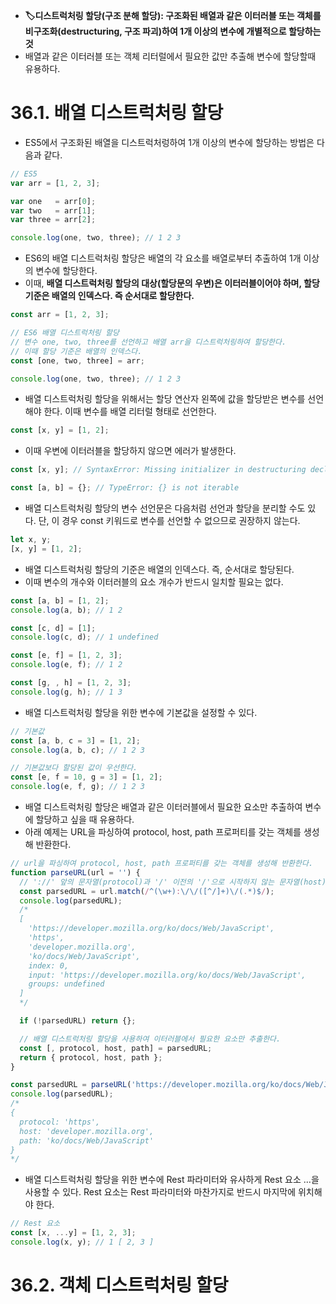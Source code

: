 - **🏷️디스트럭처링 할당(구조 분해 할당): 구조화된 배열과 같은 이터러블 또는 객체를 비구조화(destructuring, 구조 파괴)하여 1개 이상의 변수에 개별적으로 할당하는 것**
- 배열과 같은 이터러블 또는 객체 리터럴에서 필요한 값만 추출해 변수에 할당할때 유용하다.

# 36.1. 배열 디스트럭처링 할당
- ES5에서 구조화된 배열을 디스트럭처렁하여 1개 이상의 변수에 할당하는 방법은 다음과 같다.
```javascript
// ES5
var arr = [1, 2, 3];

var one   = arr[0];
var two   = arr[1];
var three = arr[2];

console.log(one, two, three); // 1 2 3
```
- ES6의 배열 디스트럭처링 할당은 배열의 각 요소를 배열로부터 추출하여 1개 이상의 변수에 할당한다.
- 이때, **배열 디스트럭처링 할당의 대상(할당문의 우변)은 이터러블이어야 하며, 할당 기준은 배열의 인덱스다. 즉 순서대로 할당한다.**
```javascript
const arr = [1, 2, 3];

// ES6 배열 디스트럭처링 할당
// 변수 one, two, three를 선언하고 배열 arr을 디스트럭처링하여 할당한다.
// 이때 할당 기준은 배열의 인덱스다.
const [one, two, three] = arr;

console.log(one, two, three); // 1 2 3
```
- 배열 디스트럭처링 할당을 위해서는 할당 연산자 왼쪽에 값을 할당받은 변수를 선언해야 한다. 이때 변수를 배열 리터럴 형태로 선언한다.
```javascript
const [x, y] = [1, 2];
```
- 이때 우변에 이터러블을 할당하지 않으면 에러가 발생한다.
```javascript
const [x, y]; // SyntaxError: Missing initializer in destructuring declaration

const [a, b] = {}; // TypeError: {} is not iterable
```
- 배열 디스트럭처링 할당의 변수 선언문은 다음처럼 선언과 할당을 분리할 수도 있다. 단, 이 경우 const 키워드로 변수를 선언할 수 없으므로 권장하지 않는다.
```javascript
let x, y;
[x, y] = [1, 2];
```
- 배열 디스트럭처링 할당의 기준은 배열의 인덱스다. 즉, 순서대로 할당된다.
- 이때 변수의 개수와 이터러블의 요소 개수가 반드시 일치할 필요는 없다.
```javascript
const [a, b] = [1, 2];
console.log(a, b); // 1 2

const [c, d] = [1];
console.log(c, d); // 1 undefined

const [e, f] = [1, 2, 3];
console.log(e, f); // 1 2

const [g, , h] = [1, 2, 3];
console.log(g, h); // 1 3
```
- 배열 디스트럭처링 할당을 위한 변수에 기본값을 설정할 수 있다.
```javascript
// 기본값
const [a, b, c = 3] = [1, 2];
console.log(a, b, c); // 1 2 3

// 기본값보다 할당된 값이 우선한다.
const [e, f = 10, g = 3] = [1, 2];
console.log(e, f, g); // 1 2 3
```
- 배열 디스트럭처링 할당은 배열과 같은 이터러블에서 필요한 요소만 추출하여 변수에 할당하고 싶을 때 유용하다.
- 아래 예제는 URL을 파싱하여 protocol, host, path 프로퍼티를 갖는 객체를 생성해 반환한다.
```javascript
// url을 파싱하여 protocol, host, path 프로퍼티를 갖는 객체를 생성해 반환한다.
function parseURL(url = '') {
  // '://' 앞의 문자열(protocol)과 '/' 이전의 '/'으로 시작하지 않는 문자열(host)과 '/' 이후의 문자열(path)을 검색한다.
  const parsedURL = url.match(/^(\w+):\/\/([^/]+)\/(.*)$/);
  console.log(parsedURL);
  /*
  [
    'https://developer.mozilla.org/ko/docs/Web/JavaScript',
    'https',
    'developer.mozilla.org',
    'ko/docs/Web/JavaScript',
    index: 0,
    input: 'https://developer.mozilla.org/ko/docs/Web/JavaScript',
    groups: undefined
  ]
  */

  if (!parsedURL) return {};

  // 배열 디스트럭처링 할당을 사용하여 이터러블에서 필요한 요소만 추출한다.
  const [, protocol, host, path] = parsedURL;
  return { protocol, host, path };
}

const parsedURL = parseURL('https://developer.mozilla.org/ko/docs/Web/JavaScript');
console.log(parsedURL);
/*
{
  protocol: 'https',
  host: 'developer.mozilla.org',
  path: 'ko/docs/Web/JavaScript'
}
*/
```
- 배열 디스트럭처링 할당을 위한 변수에 Rest 파라미터와 유사하게 Rest 요소 ...을 사용할 수 있다. Rest 요소는 Rest 파라미터와 마찬가지로 반드시 마지막에 위치해야 한다.
```javascript
// Rest 요소
const [x, ...y] = [1, 2, 3];
console.log(x, y); // 1 [ 2, 3 ]
```

# 36.2. 객체 디스트럭처링 할당
